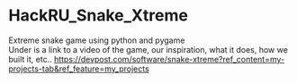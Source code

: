 # HackRU_Snake_Xtreme
Extreme snake game using python and pygame
<br>
Under is a link to a video of the game, our inspiration, what it does, how we built it, etc..
https://devpost.com/software/snake-xtreme?ref_content=my-projects-tab&ref_feature=my_projects
